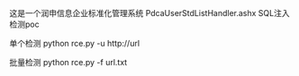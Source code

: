 这是一个润申信息企业标准化管理系统 PdcaUserStdListHandler.ashx SQL注入检测poc

单个检测 python rce.py -u http://url

批量检测 python rce.py -f url.txt
